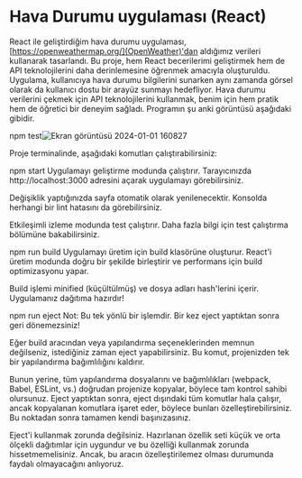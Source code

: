 # Hava Durumu uygulaması (React)

React ile geliştirdiğim hava durumu uygulaması, [https://openweathermap.org/](OpenWeather)'dan aldığımız verileri kullanarak tasarlandı. Bu proje, hem React becerilerimi geliştirmek hem de API teknolojilerini daha derinlemesine öğrenmek amacıyla oluşturuldu. Uygulama, kullanıcıya hava durumu bilgilerini sunarken aynı zamanda görsel olarak da kullanıcı dostu bir arayüz sunmayı hedefliyor. Hava durumu verilerini çekmek için API teknolojilerini kullanmak, benim için hem pratik hem de öğretici bir deneyim sağladı. Programın şu anki görüntüsü aşağıdaki gibidir.

npm test![Ekran görüntüsü 2024-01-01 160827](https://github.com/Yakuphsensoy/HavaDurumuApp/assets/89227314/b4e6a247-aa0a-4214-8720-8c78e0fa294e)

Proje terminalinde, aşağıdaki komutları çalıştırabilirsiniz:

npm start
Uygulamayı geliştirme modunda çalıştırır. Tarayıcınızda http://localhost:3000 adresini açarak uygulamayı görebilirsiniz.

Değişiklik yaptığınızda sayfa otomatik olarak yenilenecektir. Konsolda herhangi bir lint hatasını da görebilirsiniz.


Etkileşimli izleme modunda test çalıştırır. Daha fazla bilgi için test çalıştırma bölümüne bakabilirsiniz.

npm run build
Uygulamayı üretim için build klasörüne oluşturur. React'i üretim modunda doğru bir şekilde birleştirir ve performans için build optimizasyonu yapar.

Build işlemi minified (küçültülmüş) ve dosya adları hash'lerini içerir. Uygulamanız dağıtıma hazırdır!

npm run eject
Not: Bu tek yönlü bir işlemdir. Bir kez eject yaptıktan sonra geri dönemezsiniz!

Eğer build aracından veya yapılandırma seçeneklerinden memnun değilseniz, istediğiniz zaman eject yapabilirsiniz. Bu komut, projenizden tek bir yapılandırma bağımlılığını kaldırır.

Bunun yerine, tüm yapılandırma dosyalarını ve bağımlılıkları (webpack, Babel, ESLint, vs.) doğrudan projenize kopyalar, böylece tam kontrol sahibi olursunuz. Eject yaptıktan sonra, eject dışındaki tüm komutlar hala çalışır, ancak kopyalanan komutlara işaret eder, böylece bunları özelleştirebilirsiniz. Bu noktadan sonra tamamen kendi başınızasınız.

Eject'i kullanmak zorunda değilsiniz. Hazırlanan özellik seti küçük ve orta ölçekli dağıtımlar için uygundur ve bu özelliği kullanmak zorunda hissetmemelisiniz. Ancak, bu aracın özelleştirilemez olması durumunda faydalı olmayacağını anlıyoruz.

